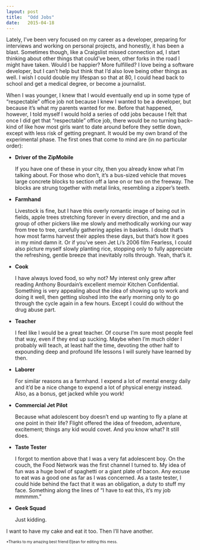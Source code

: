 ```yaml
---
layout: post
title:  "Odd Jobs"
date:   2015-04-18
---
```

Lately, I’ve been very focused on my career as a developer, preparing for interviews and working on personal projects, and honestly, it has been a blast. Sometimes though, like a Craigslist missed connection ad, I start thinking about other things that could’ve been, other forks in the road I might have taken. Would I be happier?  More fulfilled?  I love being a software developer, but I can’t help but think that I’d also love being other things as well. I wish I could double my lifespan so that at 80, I could head back to school and get a medical degree, or become a journalist.

When I was younger, I knew that I would eventually end up in some type of “respectable” office job not because I knew I wanted to be a developer, but because it’s what my parents wanted for me. Before that happened, however, I told myself I would hold a series of odd jobs because I felt that once I did get that “respectable” office job, there would be no turning back–kind of like how most girls want to date around before they settle down, except with less risk of getting pregnant. It would be my own brand of the experimental phase.  The first ones that come to mind are (in no particular order):

-   **Driver of the ZipMobile**

    If you have one of these in your city, then you already know what I’m talking about. For those who don’t, it’s a bus-sized vehicle that moves large concrete blocks to section off a lane on or two on the freeway. The blocks are strung together with metal links, resembling a zipper’s teeth.

-   **Farmhand**

    Livestock is fine, but I have this overly romantic image of being out in fields, apple trees stretching forever in every direction, and me and a group of other pickers like me slowly and methodically working our way from tree to tree, carefully gathering apples in baskets. I doubt that’s how most farms harvest their apples these days, but that’s how it goes in my mind damn it. Or if you’ve seen Jet Li’s 2006 film Fearless, I could also picture myself slowly planting rice, stopping only to fully appreciate the refreshing, gentle breeze that inevitably rolls through. Yeah, that’s it.

-   **Cook**

    I have always loved food, so why not?  My interest only grew after reading Anthony Bourdain’s excellent memoir Kitchen Confidential.  Something is very appealing about the idea of showing up to work and doing it well, then getting sloshed into the early morning only to go through the cycle again in a few hours.  Except I could do without the drug abuse part.

-   **Teacher**

    I feel like I would be a great teacher. Of course I’m sure most people feel that way, even if they end up sucking. Maybe when I’m much older I probably will teach, at least half the time, devoting the other half to expounding deep and profound life lessons I will surely have learned by then.

-   **Laborer**

    For similar reasons as a farmhand. I expend a lot of mental energy daily and it’d be a nice change to expend a lot of physical energy instead.  Also, as a bonus, get jacked while you work!

-   **Commercial Jet Pilot**

    Because what adolescent boy doesn’t end up wanting to fly a plane at one point in their life?  Flight offered the idea of freedom, adventure, excitement; things any kid would covet.  And you know what?  It still does.

-   **Taste Tester**

    I forgot to mention above that I was a very fat adolescent boy. On the couch, the Food Network was the first channel I turned to.  My idea of fun was a huge bowl of spaghetti or a giant plate of bacon.  Any excuse to eat was a good one as far as I was concerned. As a taste tester, I could hide behind the fact that it was an obligation, a duty to stuff my face.  Something along the lines of “I have to eat this, it’s my job mmmmm.”

-   **Geek Squad**

    Just kidding.

I want to have my cake and eat it too. Then I’ll have another.

<p style="font-size: 10px">*Thanks to my amazing best friend Eljean for editing this mess.</p>
